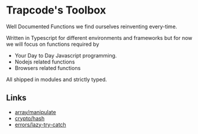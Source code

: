# Trapcode's Toolbox

Well Documented Functions we find ourselves reinventing every-time.

Written in Typescript for different environments and frameworks but for now we will focus on functions required by

- Your Day to Day Javascript programming.
- Nodejs related functions
- Browsers related functions

All shipped in modules and strictly typed.

## Links

- [array/manipulate](./docs/array/manipulate.md)
- [crypto/hash](./docs/crypto/hash.md)
- [errors/lazy-try-catch](./docs/errors/lazy-try-catch.md)

